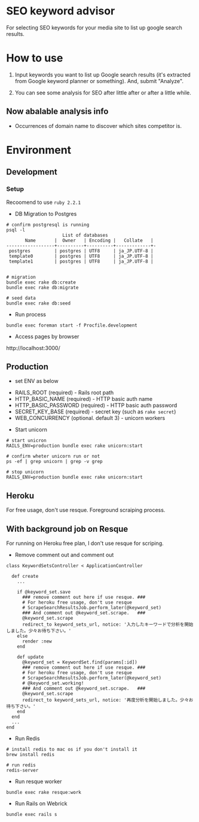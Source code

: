 # SEO keyword advisor

For selecting SEO keywords for your media site to list up google search results.

# How to use

1. Input keywords you want to list up Google search results (it's extracted from Google keyword planner or something). And, submit "Analyze".

2. You can see some analysis for SEO after little after or after a little while.

##  Now abalable analysis info

* Occurrences of domain name to discover which sites competitor is.


# Environment

## Development

### Setup

Recoomend to use `ruby 2.2.1`


* DB Migration to Postgres

```
# confirm postgresql is running
psql -l
                     List of databases
       Name       |  Owner   | Encoding |   Collate   |
------------------+----------+----------+-------------+-
 postgres         | postgres | UTF8     | ja_JP.UTF-8 |
 template0        | postgres | UTF8     | ja_JP.UTF-8 |
 template1        | postgres | UTF8     | ja_JP.UTF-8 |


# migration
bundle exec rake db:create
bundle exec rake db:migrate

# seed data
bundle exec rake db:seed
```

* Run process

```
bundle exec foreman start -f Procfile.development
```

* Access pages by browser

http://localhost:3000/

## Production

* set ENV as below

- RAILS_ROOT (required) - Rails root path
- HTTP_BASIC_NAME (required) - HTTP basic auth name
- HTTP_BASIC_PASSWORD (required) - HTTP basic auth password
- SECRET_KEY_BASE (required) - secret key (such as `rake secret`)
- WEB_CONCURRENCY (optional. default 3) - unicorn workers

* Start unicorn

```
# start unicron
RAILS_ENV=production bundle exec rake unicorn:start

# confirm wheter unicorn run or not
ps -ef | grep unicorn | grep -v grep

# stop unicorn
RAILS_ENV=production bundle exec rake unicorn:start
```

## Heroku

For free usage, don't use resque.
Foreground scraiping process.


## With background job on Resque

For running on Heroku free plan, I don't use resque for scriping.

* Remove comment out and comment out

```
class KeywordSetsController < ApplicationController

  def create
    ...

    if @keyword_set.save
      ### remove comment out here if use resque. ###
      # For heroku free usage, don't use resque
      # ScrapeSearchResultsJob.perform_later(@keyword_set)
      ### And comment out @keyword_set.scrape.   ###
      @keyword_set.scrape
      redirect_to keyword_sets_url, notice: '入力したキーワードで分析を開始しました。少々お待ち下さい。'
    else
      render :new
    end

    def update
      @keyword_set = KeywordSet.find(params[:id])
      ### remove comment out here if use resque. ###
      # For heroku free usage, don't use resque
      # ScrapeSearchResultsJob.perform_later(@keyword_set)
      # @keyword_set.working!
      ### And comment out @keyword_set.scrape.   ###
      @keyword_set.scrape
      redirect_to keyword_sets_url, notice: '再度分析を開始しました。少々お待ち下さい。'
    end
  end
  ...
end
```

* Run Redis

```
# install redis to mac os if you don't install it
brew install redis

# run redis
redis-server
```

* Run resque worker

```
bundle exec rake resque:work
```

* Run Rails on Webrick

```
bundle exec rails s
```
